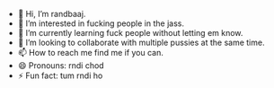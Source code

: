 - 👋 Hi, I’m randbaaj.
- 👀 I’m interested in fucking people in the jass.
- 🌱 I’m currently learning fuck people without letting em know.
- 💞️ I’m looking to collaborate with multiple pussies at the same time.
- 📫 How to reach me find me if you can.
- 😄 Pronouns: rndi chod
- ⚡ Fun fact: tum rndi ho

<!---
ranaa5407/ranaa5407 is a ✨ special ✨ repository because its `README.md` (this file) appears on your GitHub profile.
You can click the Preview link to take a look at your changes.
--->
